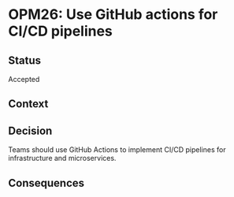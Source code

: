 # OPM26: Use GitHub actions for CI/CD pipelines

## Status
Accepted

## Context

## Decision
Teams should use GitHub Actions to implement CI/CD pipelines for
infrastructure and microservices.

## Consequences